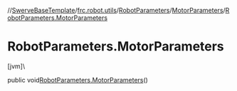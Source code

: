 //[SwerveBaseTemplate](../../../../index.md)/[frc.robot.utils](../../index.md)/[RobotParameters](../index.md)/[MotorParameters](index.md)/[RobotParameters.MotorParameters](-robot-parameters.-motor-parameters.md)

# RobotParameters.MotorParameters

[jvm]\

public void[RobotParameters.MotorParameters](-robot-parameters.-motor-parameters.md)()
